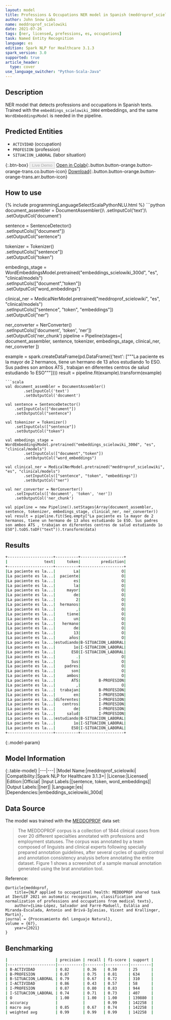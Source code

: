 ```yaml
---
layout: model
title: Professions & Occupations NER model in Spanish (meddroprof_scielowiki)
author: John Snow Labs
name: meddroprof_scielowiki
date: 2021-07-26
tags: [ner, licensed, prefessions, es, occupations]
task: Named Entity Recognition
language: es
edition: Spark NLP for Healthcare 3.1.3
spark_version: 3.0
supported: true
article_header:
  type: cover
use_language_switcher: "Python-Scala-Java"
---
```


## Description

NER model that detects professions and occupations in Spanish texts. Trained with the `embeddings_scielowiki_300d` embeddings, and the same `WordEmbeddingsModel` is needed in the pipeline.

## Predicted Entities

- `ACTIVIDAD` (occupation)
- `PROFESION` (profession)
- `SITUACION_LABORAL` (labor situation)

{:.btn-box}
<button class="button button-orange" disabled>Live Demo</button>
[Open in Colab](https://colab.research.google.com/github/JohnSnowLabs/spark-nlp-workshop/blob/master/tutorials/Certification_Trainings/Healthcare/1.Clinical_Named_Entity_Recognition_Model.ipynb){:.button.button-orange.button-orange-trans.co.button-icon}
[Download](https://s3.amazonaws.com/auxdata.johnsnowlabs.com/clinical/models/meddroprof_scielowiki_es_3.1.3_3.0_1627328955264.zip){:.button.button-orange.button-orange-trans.arr.button-icon}

## How to use



<div class="tabs-box" markdown="1">
{% include programmingLanguageSelectScalaPythonNLU.html %}
```python
document_assembler = DocumentAssembler()\
        .setInputCol('text')\
        .setOutputCol('document')

sentence = SentenceDetector() \
    .setInputCols(["document"]) \
    .setOutputCol("sentence")

tokenizer = Tokenizer() \
    .setInputCols(["sentence"]) \
    .setOutputCol("token")

embedings_stage = WordEmbeddingsModel.pretrained("embeddings_scielowiki_300d", "es", "clinical/models")\
        .setInputCols(["document","token"])\
        .setOutputCol("word_embeddings")

clinical_ner = MedicalNerModel.pretrained("meddroprof_scielowiki", "es", "clinical/models")\
        .setInputCols(["sentence", "token", "embeddings"])\
        .setOutputCol("ner")

ner_converter = NerConverter() \
    .setInputCols(['document', 'token', 'ner']) \
    .setOutputCol('ner_chunk')
pipeline = Pipeline(stages=[
    document_assembler, 
    sentence,
    tokenizer,
    embedings_stage,
    clinical_ner,
    ner_converter
])

example = spark.createDataFrame(pd.DataFrame({'text': ["""La paciente es la mayor de 2 hermanos, tiene un hermano de 13 años estudiando 1o ESO. Sus padres son ambos ATS , trabajan en diferentes centros de salud estudiando 1o ESO"""]}))
result = pipeline.fit(example).transform(example)
```
```scala
val document_assembler = DocumentAssembler()
        .setInputCol('text')
        .setOutputCol('document')

val sentence = SentenceDetector() 
    .setInputCols(["document"]) 
    .setOutputCol("sentence")

val tokenizer = Tokenizer() 
    .setInputCols(["sentence"]) 
    .setOutputCol("token")

val embedings_stage = WordEmbeddingsModel.pretrained("embeddings_scielowiki_300d", "es", "clinical/models")
        .setInputCols(["document","token"])
        .setOutputCol("word_embeddings")

val clinical_ner = MedicalNerModel.pretrained("meddroprof_scielowiki", "es", "clinical/models")
        .setInputCols(["sentence", "token", "embeddings"])
        .setOutputCol("ner")

val ner_converter = NerConverter() 
    .setInputCols(['document', 'token', 'ner']) 
    .setOutputCol('ner_chunk')

val pipeline = new Pipeline().setStages(Array(document_assembler, sentence, tokenizer, embedings_stage, clinical_ner, ner_converter))
val result = pipeline.fit(Seq.empty["La paciente es la mayor de 2 hermanos, tiene un hermano de 13 años estudiando 1o ESO. Sus padres son ambos ATS , trabajan en diferentes centros de salud estudiando 1o ESO"].toDS.toDF("text")).transform(data)
```
</div>

## Results

```bash
+--------------------+----------+-------------------+
|                text|     token|         prediction|
+--------------------+----------+-------------------+
|La paciente es la...|        La|                  O|
|La paciente es la...|  paciente|                  O|
|La paciente es la...|        es|                  O|
|La paciente es la...|        la|                  O|
|La paciente es la...|     mayor|                  O|
|La paciente es la...|        de|                  O|
|La paciente es la...|         2|                  O|
|La paciente es la...|  hermanos|                  O|
|La paciente es la...|         ,|                  O|
|La paciente es la...|     tiene|                  O|
|La paciente es la...|        un|                  O|
|La paciente es la...|   hermano|                  O|
|La paciente es la...|        de|                  O|
|La paciente es la...|        13|                  O|
|La paciente es la...|      años|                  O|
|La paciente es la...|estudiando|B-SITUACION_LABORAL|
|La paciente es la...|        1o|I-SITUACION_LABORAL|
|La paciente es la...|       ESO|I-SITUACION_LABORAL|
|La paciente es la...|         .|                  O|
|La paciente es la...|       Sus|                  O|
|La paciente es la...|    padres|                  O|
|La paciente es la...|       son|                  O|
|La paciente es la...|     ambos|                  O|
|La paciente es la...|       ATS|        B-PROFESION|
|La paciente es la...|         ,|                  O|
|La paciente es la...|  trabajan|        B-PROFESION|
|La paciente es la...|        en|        I-PROFESION|
|La paciente es la...|diferentes|        I-PROFESION|
|La paciente es la...|   centros|        I-PROFESION|
|La paciente es la...|        de|        I-PROFESION|
|La paciente es la...|     salud|        I-PROFESION|
|La paciente es la...|estudiando|B-SITUACION_LABORAL|
|La paciente es la...|        1o|I-SITUACION_LABORAL|
|La paciente es la...|       ESO|I-SITUACION_LABORAL|
+--------------------+----------+-------------------+
```

{:.model-param}
## Model Information

{:.table-model}
|---|---|
|Model Name:|meddroprof_scielowiki|
|Compatibility:|Spark NLP for Healthcare 3.1.3+|
|License:|Licensed|
|Edition:|Official|
|Input Labels:|[sentence, token, word_embeddings]|
|Output Labels:|[ner]|
|Language:|es|
|Dependencies:|embeddings_scielowiki_300d|

## Data Source

The model was trained with the [MEDDOPROF](https://temu.bsc.es/meddoprof/data/) data set:

> The MEDDOPROF corpus is a collection of 1844 clinical cases from over 20 different specialties annotated with professions and employment statuses. The corpus was annotated by a team composed of linguists and clinical experts following specially prepared annotation guidelines, after several cycles of quality control and annotation consistency analysis before annotating the entire dataset. Figure 1 shows a screenshot of a sample manual annotation generated using the brat annotation tool.

Reference:

```
@article{meddoprof,
    title={NLP applied to occupational health: MEDDOPROF shared task at IberLEF 2021 on automatic recognition, classification and normalization of professions and occupations from medical texts},
    author={Lima-López, Salvador and Farré-Maduell, Eulàlia and Miranda-Escalada, Antonio and Brivá-Iglesias, Vicent and Krallinger, Martin},
journal = {Procesamiento del Lenguaje Natural},
volume = {67},
    year={2021}
}
```

## Benchmarking

```bash
|                     | precision | recall | f1-score | support |
|---------------------|-----------|--------|----------|---------|
| B-ACTIVIDAD         | 0.82      | 0.36   | 0.50     | 25      |
| B-PROFESION         | 0.87      | 0.75   | 0.81     | 634     |
| B-SITUACION_LABORAL | 0.79      | 0.67   | 0.72     | 310     |
| I-ACTIVIDAD         | 0.86      | 0.43   | 0.57     | 58      |
| I-PROFESION         | 0.87      | 0.80   | 0.83     | 944     |
| I-SITUACION_LABORAL | 0.74      | 0.71   | 0.73     | 407     |
| O                   | 1.00      | 1.00   | 1.00     | 139880  |
| accuracy            |           |        | 0.99     | 142258  |
| macro avg           | 0.85      | 0.67   | 0.74     | 142258  |
| weighted avg        | 0.99      | 0.99   | 0.99     | 142258  |
```